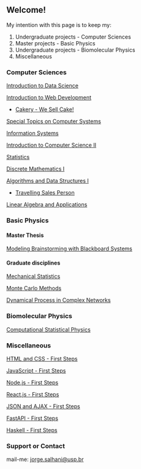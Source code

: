 ## Welcome!

My intention with this page is to keep my:
1.  Undergraduate projects - Computer Sciences 
2.  Master projects - Basic Physics
3.  Undergraduate projects - Biomolecular Physics
4.  Miscellaneous 

### Computer Sciences

[Introduction to Data Science](https://github.com/jorgesalhani/IntroDataScience)

[Introduction to Web Development](https://github.com/jorgesalhani/IntroWebDevelopment)

- [Cakery - We Sell Cake!](https://github.com/jorgesalhani/StoreWebProject) 

[Special Topics on Computer Systems](https://github.com/jorgesalhani/SocialNetworkBlockchain)

[Information Systems](https://github.com/jorgesalhani/InformationSystems)

[Introduction to Computer Science II](https://github.com/jorgesalhani/IntroCienciaComp2)

[Statistics](https://github.com/jorgesalhani/Statistics/)

[Discrete Mathematics I](https://github.com/jorgesalhani/DiscreteMaths1/)

[Algorithms and Data Structures I](https://github.com/jorgesalhani/AlgorithmsDataStructure1)

- [Travelling Sales Person](https://github.com/jorgesalhani/TravellingSalesPerson) 

[Linear Algebra and Applications](https://github.com/jorgesalhani/LinearAlgebraApplications)

### Basic Physics

#### Master Thesis

[Modeling Brainstorming with Blackboard Systems](https://github.com/jorgesalhani/BlackboardSystems)

#### Graduate disciplines

[Mechanical Statistics](https://github.com/jorgesalhani/MechanicalStatistics)

[Monte Carlo Methods](https://github.com/jorgesalhani/MonteCarloMethods)

[Dynamical Process in Complex Networks](https://github.com/jorgesalhani/ComplexNetworkDynamics)

### Biomolecular Physics

[Computational Statistical Physics](https://github.com/jorgesalhani/CompStatatisticalPhysics)

### Miscellaneous

[HTML and CSS - First Steps](https://github.com/jorgesalhani/LearningCSS_HTML)

[JavaScript - First Steps](https://github.com/jorgesalhani/LearningJS)

[Node.js - First Steps](https://github.com/jorgesalhani/LearningNodeJs)

[React.js - First Steps](https://github.com/jorgesalhani/LearningReactjs)

[JSON and AJAX - First Steps](https://github.com/jorgesalhani/LearningAjax)

[FastAPI - First Steps](https://github.com/jorgesalhani/LearningFastAPI)

[Haskell - First Steps](https://github.com/jorgesalhani/LearningHaskell)

### Support or Contact

mail-me: jorge.salhani@usp.br
